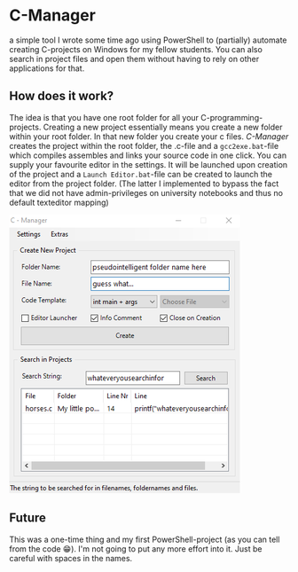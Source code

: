 # C-Manager

a simple tool I wrote some time ago using PowerShell to (partially) automate creating C-projects on Windows for my fellow students. You can also search in project files and open them without having to rely on other applications for that.

## How does it work?
The idea is that you have one root folder for all your C-programming-projects. Creating a new project essentially means you create a new folder within your root folder. In that new folder you create your c files. *C-Manager* creates the project within the root folder, the .c-file and a `gcc2exe.bat`-file which compiles assembles and links your source code in one click. You can supply your favourite editor in the settings. It will be launched upon creation of the project and a `Launch Editor.bat`-file can be created to launch the editor from the project folder.  (The latter I implemented to bypass the fact that we did not have admin-privileges on university notebooks and thus no default texteditor mapping)

![Alt text](/screenshot.png?raw=true "This is the C-Manager GUI")

## Future
This was a one-time thing and my first PowerShell-project (as you can tell from the code :grin:). I'm not going to put any more effort into it. Just be careful with spaces in the names.

